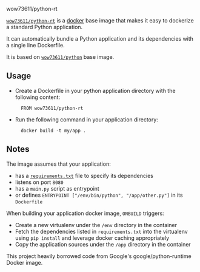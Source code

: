 
wow73611/python-rt

[`wow73611/python-rt`](https://index.docker.io/u/wow73611/python-rt) is a [docker](https://docker.io) base image that makes it easy to dockerize a standard Python application.

It can automatically bundle a Python application and its dependencies with a single line Dockerfile.

It is based on [`wow73611/python`](https://index.docker.io/u/wow73611/python) base image.

## Usage

- Create a Dockerfile in your python application directory with the following content:

        FROM wow73611/python-rt

- Run the following command in your application directory:

        docker build -t my/app .


## Notes

The image assumes that your application:

- has a [`requirements.txt`](https://pip.pypa.io/en/latest/user_guide.html#requirements-files) file to specify its dependencies
- listens on port `8080`
- has a `main.py` script as entrypoint 
- or defines `ENTRYPOINT ["/env/bin/python", "/app/other.py"]` in its `Dockerfile`

When building your application docker image, `ONBUILD` triggers:

- Create a new virtualenv under the `/env` directory in the container
- Fetch the dependencies listed in `requirements.txt` into the virtualenv using `pip install` and leverage docker caching appropriately
- Copy the application sources under the `/app` directory in the container

This project heavily borrowed code from Google's google/python-runtime Docker image.
